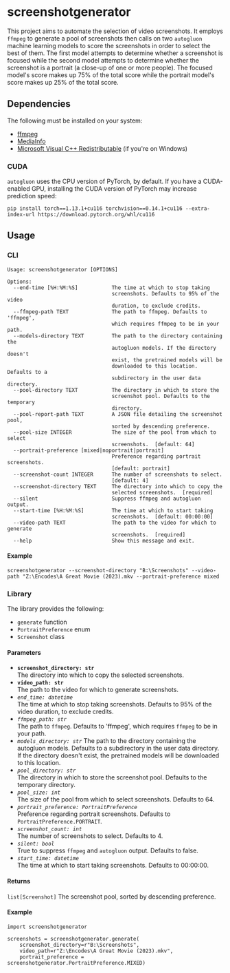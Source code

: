 # screenshotgenerator
This project aims to automate the selection of video screenshots. It employs `ffmpeg` to generate a pool of screenshots then calls on two `autogluon` machine learning models to score the screenshots in order to select the best of them. The first model attempts to determine whether a screenshot is focused while the second model attempts to determine whether the screenshot is a portrait (a close-up of one or more people). The focused model's score makes up 75% of the total score while the portrait model's score makes up 25% of the total score.

## Dependencies
The following must be installed on your system:
- [ffmpeg](https://ffmpeg.org/download.html)
- [MediaInfo](https://mediaarea.net/en/MediaInfo)
- [Microsoft Visual C++ Redistributable](https://learn.microsoft.com/en-US/cpp/windows/latest-supported-vc-redist) (if you're on Windows)

### CUDA
`autogluon` uses the CPU version of PyTorch, by default. If you have a CUDA-enabled GPU, installing the CUDA version of PyTorch may increase prediction speed:
```
pip install torch==1.13.1+cu116 torchvision==0.14.1+cu116 --extra-index-url https://download.pytorch.org/whl/cu116
```

## Usage
### CLI
```
Usage: screenshotgenerator [OPTIONS]

Options:
  --end-time [%H:%M:%S]           The time at which to stop taking
                                  screenshots. Defaults to 95% of the video
                                  duration, to exclude credits.
  --ffmpeg-path TEXT              The path to ffmpeg. Defaults to 'ffmpeg', 
                                  which requires ffmpeg to be in your path.
  --models-directory TEXT         The path to the directory containing the
                                  autogluon models. If the directory doesn't
                                  exist, the pretrained models will be
                                  downloaded to this location. Defaults to a 
                                  subdirectory in the user data directory.
  --pool-directory TEXT           The directory in which to store the
                                  screenshot pool. Defaults to the temporary 
                                  directory.
  --pool-report-path TEXT         A JSON file detailing the screenshot pool,
                                  sorted by descending preference.
  --pool-size INTEGER             The size of the pool from which to select
                                  screenshots.  [default: 64]
  --portrait-preference [mixed|noportrait|portrait]
                                  Preference regarding portrait screenshots.
                                  [default: portrait]
  --screenshot-count INTEGER      The number of screenshots to select.
                                  [default: 4]
  --screenshot-directory TEXT     The directory into which to copy the
                                  selected screenshots.  [required]
  --silent                        Suppress ffmpeg and autogluon output.
  --start-time [%H:%M:%S]         The time at which to start taking
                                  screenshots.  [default: 00:00:00]
  --video-path TEXT               The path to the video for which to generate
                                  screenshots.  [required]
  --help                          Show this message and exit.
```

#### Example
```
screenshotgenerator --screenshot-directory "B:\Screenshots" --video-path "Z:\Encodes\A Great Movie (2023).mkv --portrait-preference mixed
```

### Library
The library provides the following:
- `generate` function
- `PortraitPreference` enum
- `Screenshot` class

#### Parameters
- **`screenshot_directory: str`**  
The directory into which to copy the selected screenshots.
- **`video_path: str`**  
The path to the video for which to generate screenshots.
- _`end_time: datetime`_  
The time at which to stop taking screenshots. Defaults to 95% of the video duration, to exclude credits.
- _`ffmpeg_path: str`_  
The path to `ffmpeg`. Defaults to 'ffmpeg', which requires `ffmpeg` to be in your path.
- _`models_directory: str`_
The path to the directory containing the autogluon models. Defaults to a subdirectory in the user data directory.  
If the directory doesn't exist, the pretrained models will be downloaded to this location. 
- _`pool_directory: str`_  
The directory in which to store the screenshot pool. Defaults to the temporary directory.
- _`pool_size: int`_  
The size of the pool from which to select screenshots. Defaults to 64.
- _`portrait_preference: PortraitPreference`_  
Preference regarding portrait screenshots. Defaults to `PortraitPreference.PORTRAIT`.
- _`screenshot_count: int`_  
The number of screenshots to select. Defaults to 4.
- _`silent: bool`_  
True to suppress `ffmpeg` and `autogluon` output. Defaults to false.
- _`start_time: datetime`_  
The time at which to start taking screenshots. Defaults to 00:00:00.

#### Returns
`list[Screenshot]` The screenshot pool, sorted by descending preference.

#### Example
```
import screenshotgenerator

screenshots = screenshotgenerator.generate(
    screenshot_directory=r"B:\Screenshots",
    video_path=r"Z:\Encodes\A Great Movie (2023).mkv",
    portrait_preference = screenshotgenerator.PortraitPreference.MIXED)
```
